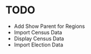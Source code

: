 # TODO

* Add Show Parent for Regions
* Import Census Data
* Display Census Data
* Import Election Data
